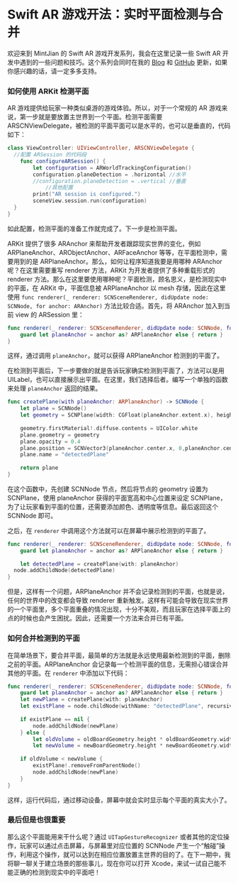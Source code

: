 # Swift AR 游戏开法：实时平面检测与合并

欢迎来到 MintJian 的 Swift AR 游戏开发系列，我会在这里记录一些 Swift AR 开发中遇到的一些问题和技巧。这个系列会同时在我的 [Blog](https://mintjian.com) 和 [GitHub](https://github.com/MintJian/My-iOS-Journey/tree/master/Swift-AR-Tips) 更新，如果你感兴趣的话，请一定多多支持。

### 如何使用 ARKit 检测平面

AR 游戏提供给玩家一种类似桌游的游戏体验。所以，对于一个常规的 AR 游戏来说，第一步就是要放置主世界到一个平面。检测平面需要 ARSCNViewDelegate，被检测的平面平面可以是水平的，也可以是垂直的，代码如下：

```swift
class ViewController: UIViewController, ARSCNViewDelegate {
  //配置 ARSession 的代码段
	func configureARSession() {
        let configuration = ARWorldTrackingConfiguration()
        configuration.planeDetection = .horizontal //水平
        //configuration.planeDetection = .vertical //垂直
   			//其他配置
        print("AR session is configured.")
        sceneView.session.run(configuration)
  }
}
```

如此配置，检测平面的准备工作就完成了。下一步是检测平面。

ARKit 提供了很多 ARAnchor 来帮助开发者跟踪现实世界的变化，例如 ARPlaneAnchor、ARObjectAnchor、ARFaceAnchor 等等，在平面检测中，需要用到的是 ARPlaneAnchor。那么，如何让程序知道我要是用哪种 ARAnchor 呢？在这里需要重写 renderer 方法，ARKit 为开发者提供了多种重载形式的 renderer 方法。那么在这里要使用哪种呢？平面检测，顾名思义，是检测现实中的平面，在 ARKit 中，平面信息被 ARPlaneAnchor 以 mesh 存储，因此在这里使用 `func renderer(_ renderer: SCNSceneRenderer, didUpdate node: SCNNode, for anchor: ARAnchor)` 方法比较合适。首先，将 ARAnchor 加入到当前 view 的 ARSession 里：

```Swift
func renderer(_ renderer: SCNSceneRenderer, didUpdate node: SCNNode, for anchor: ARAnchor) {
	guard let planeAnchor = anchor as? ARPlaneAnchor else { return }
}
```

这样，通过调用 `planeAnchor`，就可以获得 ARPlaneAnchor 检测到的平面了。

在检测到平面后，下一步要做的就是告诉玩家确实检测到平面了，方法可以是用 UILabel，也可以直接展示出平面。在这里，我们选择后者。编写一个单独的函数来处理 `planeAnchor` 返回的结果。

```swift
func createPlane(with planeAnchor: ARPlaneAnchor) -> SCNNode {
    let plane = SCNNode()
    let geometry = SCNPlane(width: CGFloat(planeAnchor.extent.x), height: CGFloat(planeAnchor.extent.z))
    
    geometry.firstMaterial!.diffuse.contents = UIColor.white
    plane.geometry = geometry
    plane.opacity = 0.4
    plane.position = SCNVector3(planeAnchor.center.x, 0,planeAnchor.center.z)
    plane.name = "detectedPlane"
    
    return plane
}
```

在这个函数中，先创建 SCNNode 节点，然后将节点的 geometry 设置为 SCNPlane，使用 planeAnchor 获得的平面宽高和中心位置来设定 SCNPlane，为了让玩家看到平面的位置，还需要添加颜色、透明度等信息。最后返回这个 SCNNode 即可。

之后，在 `renderer` 中调用这个方法就可以在屏幕中展示检测到的平面了。

```swift
func renderer(_ renderer: SCNSceneRenderer, didUpdate node: SCNNode, for anchor: ARAnchor) {
	guard let planeAnchor = anchor as? ARPlaneAnchor else { return }
	
	let detectedPlane = createPlane(with: planeAnchor)
  node.addChildNode(detectedPlane)
}
```

但是，这样有一个问题，ARPlaneAnchor 并不会记录检测到的平面，也就是说，任何的世界中的改变都会导致 renderer 重新触发。这样有可能会导致在现实世界的一个平面里，多个平面重叠的情况出现，十分不美观，而且玩家在选择平面上的点的时候也会产生困扰。因此，还需要一个方法来合并已有平面。  



### 如何合并检测到的平面

在简单场景下，要合并平面，最简单的方法就是永远使用最新检测到的平面，删除之前的平面。ARPlaneAnchor 会记录每一个检测平面的信息，无需担心错误合并其他的平面。在 `renderer` 中添加以下代码：

```swift
func renderer(_ renderer: SCNSceneRenderer, didUpdate node: SCNNode, for anchor: ARAnchor) {
	guard let planeAnchor = anchor as? ARPlaneAnchor else { return }
	let newPlane = createPlane(with: planeAnchor)
	let existPlane = node.childNode(withName: "detectedPlane", recursively: false)
	
	if existPlane == nil {
		node.addChildNode(newPlane)
	} else {
		let oldVolume = oldBoardGeometry.height * oldBoardGeometry.width * oldBoardGeometry.length
		let newVolume = newBoardGeometry.height * newBoardGeometry.width * newBoardGeometry.length
	
	if oldVolume < newVolume {
		existPlane!.removeFromParentNode()
		node.addChildNode(newPlane)
	}
}
```

这样，运行代码后，通过移动设备，屏幕中就会实时显示每个平面的真实大小了。  



### 最后但是也很重要

那么这个平面能用来干什么呢？通过 `UITapGestureRecognizer` 或者其他的定位操作，玩家可以通过点击屏幕，与屏幕里对应位置的 SCNNode 产生一个“触碰”操作，利用这个操作，就可以达到在相应位置放置主世界的目的了。在下一期中，我将聊一聊关于建立场景的那些事儿，现在你可以打开 Xcode，来试一试自己能不能正确的检测到现实中的平面吧！